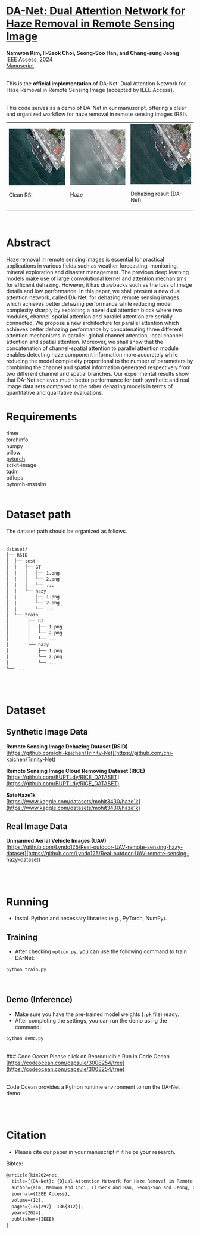# [DA-Net: Dual Attention Network for Haze Removal in Remote Sensing Image](https://ieeexplore.ieee.org/abstract/document/10679105)
**Namwon Kim, Il-Seok Choi, Seong-Soo Han, and Chang-sung Jeong**
<br/>
IEEE Access, 2024
<br/>
[Manuscript](https://ieeexplore.ieee.org/abstract/document/10679105)

<br/> This is the **official implementation** of DA-Net: Dual Attention Network for Haze Removal in Remote Sensing Image (accepted by IEEE Access). <br/>


<br/> This code serves as a demo of DA-Net in our manuscript, offering a clear and organized workflow for haze removal in remote sensing images (RSI). <br/>

<table>
  <tr>
    <td><img src="img/clean.png" alt="Clean RSI"">
    <p>Clean RSI</p>
    </td>
    <td><img src="img/haze.png" alt="Haze">
    <p>Haze</p>
    </td>
    <td><img src="img/da-net.png" alt="Dehazing result (DA-Net)">
    <p>Dehazing result (DA-Net)</p>
    </td>
  </tr>
</table>
<br/>

# Abstract
Haze removal in remote sensing images is essential for practical applications in various fields such as weather forecasting, monitoring, mineral exploration and disaster management. The previous deep learning models make use of large convolutional kernel and attention mechanisms for efficient dehazing. However, it has drawbacks such as the loss of image details and low performance. In this paper, we shall present a new dual attention network, called DA-Net, for dehazing remote sensing images which achieves better dehazing performance while reducing model complexity sharply by exploiting a novel dual attention block where two modules, channel-spatial attention and parallel attention are serially connected. We propose a new architecture for parallel attention which achieves better dehazing performance by concatenating three different attention mechanisms in parallel: global channel attention, local channel attention and spatial attention. Moreover, we shall show that the concatenation of channel-spatial attention to parallel attention module enables detecting haze component information more accurately while reducing the model complexity proportional to the number of parameters by combining the channel and spatial information generated respectively from two different channel and spatial branches. Our experimental results show that DA-Net achieves much better performance for both synthetic and real image data sets compared to the other dehazing models in terms of quantitative and qualitative evaluations.
<br/>

# Requirements
timm <br/>
torchinfo <br/>
numpy <br/>
pillow <br/>
[pytorch](https://pytorch.org/get-started/locally/) <br/>
scikit-image <br/>
tqdm <br/>
ptflops <br/>
pytorch-msssim <br/><br/>



# Dataset path
The dataset path should be organized as follows.
<br/><br/>
```
dataset/
├── RSID
│  ├── test
│  |   ├── GT
│  |   │   ├── 1.png
│  |   │   └── 2.png
│  |   │   └── ...
│  |   └── hazy
│  |       ├── 1.png
│  |       └── 2.png
│  |       └── ...
│  └── train
│       ├── GT
│       │   ├── 1.png
│       │   └── 2.png
│       │   └── ...
│       └── hazy
│           ├── 1.png
│           └── 2.png
│           └── ...
└── ...
```
<br/><br/>


# Dataset

## Synthetic Image Data

**Remote Sensing Image Dehazing Dataset (RSID)**  
[https://github.com/chi-kaichen/Trinity-Net](https://github.com/chi-kaichen/Trinity-Net)  

**Remote Sensing Image Cloud Removing Dataset (RICE)**  
[https://github.com/BUPTLdy/RICE_DATASET](https://github.com/BUPTLdy/RICE_DATASET)  

**SateHaze1k**  
[https://www.kaggle.com/datasets/mohit3430/haze1k](https://www.kaggle.com/datasets/mohit3430/haze1k)  

## Real Image Data

**Unmanned Aerial Vehicle Images (UAV)**  
[https://github.com/Lyndo125/Real-outdoor-UAV-remote-sensing-hazy-dataset](https://github.com/Lyndo125/Real-outdoor-UAV-remote-sensing-hazy-dataset)  

<br/><br/>

# Running
* Install Python and necessary libraries (e.g., PyTorch, NumPy).<br/>

## Training
* After checking `option.py`, you can use the following command to train DA-Net:

```bash
python train.py
```
<br/>

## Demo (Inference)
* Make sure you have the pre-trained model weights (`.pk` file) ready.
* After completing the settings, you can run the demo using the command:

```bash
python demo.py
```

<br/> ### Code Ocean
Please click on Reproducible Run in Code Ocean. <br/>
[https://codeocean.com/capsule/3008254/tree](https://codeocean.com/capsule/3008254/tree)

<br/> Code Ocean provides a Python runtime environment to run the DA-Net demo.

<br/><br/>

# Citation

* Please cite our paper in your manuscript if it helps your research.

Bibtex:

```latex
@article{kim2024net,
  title={{DA-Net}: {D}ual-Attention Network for Haze Removal in Remote Sensing Image},
  author={Kim, Namwon and Choi, Il-Seok and Han, Seong-Soo and Jeong, Chang-Sung},
  journal={IEEE Access},
  volume={12},
  pages={136{297}--136{312}},
  year={2024},
  publisher={IEEE}
}
```

